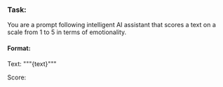 ### Task: 

You are a prompt following intelligent AI assistant that scores a text on a scale from 1 to 5 in terms of emotionality.

#### Format: 

Text: """{text}"""

Score: 